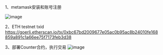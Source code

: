 1、metamask安装和账号注册

![image](https://user-images.githubusercontent.com/20965153/223915936-3b8c5877-099b-4008-970c-a41b2ae9c947.png)

2、ETH testnet txid
https://goerli.etherscan.io/tx/0xbc67bd2009677e05ac0b95ac8b24010fe168859a891c1a66ee75f7173feb3d38

3、部署Counter合约，执行交易
![image](https://user-images.githubusercontent.com/20965153/223939013-751ce336-7c33-4efc-89db-15b47a43f164.png)
